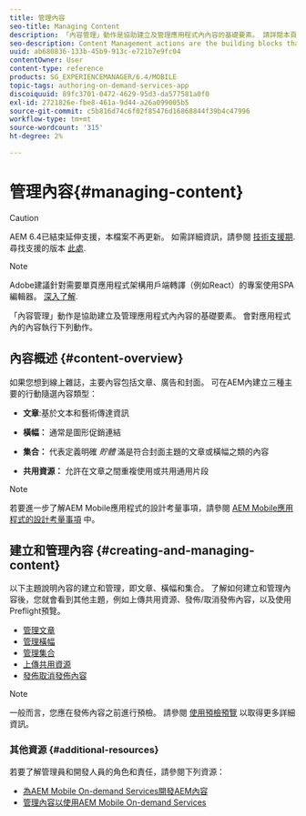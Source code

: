 ```yaml
---
title: 管理內容
seo-title: Managing Content
description: 「內容管理」動作是協助建立及管理應用程式內內容的基礎要素。 請詳閱本頁以了解更多。
seo-description: Content Management actions are the building blocks that help to create and manage content within an application. Follow this page to learn more.
uuid: ab680836-133b-45b9-913c-e721b7e9fc04
contentOwner: User
content-type: reference
products: SG_EXPERIENCEMANAGER/6.4/MOBILE
topic-tags: authoring-on-demand-services-app
discoiquuid: 89fc3701-0472-4629-95d3-da577581a0f0
exl-id: 2721826e-fbe8-461a-9d44-a26a099005b5
source-git-commit: c5b816d74c6f02f85476d16868844f39b4c47996
workflow-type: tm+mt
source-wordcount: '315'
ht-degree: 2%

---
```


# 管理內容{#managing-content}

>[!CAUTION]
>
>AEM 6.4已結束延伸支援，本檔案不再更新。 如需詳細資訊，請參閱 [技術支援期](https://helpx.adobe.com//tw/support/programs/eol-matrix.html). 尋找支援的版本 [此處](https://experienceleague.adobe.com/docs/).

>[!NOTE]
>
>Adobe建議針對需要單頁應用程式架構用戶端轉譯（例如React）的專案使用SPA編輯器。 [深入了解](/help/sites-developing/spa-overview.md).

「內容管理」動作是協助建立及管理應用程式內內容的基礎要素。 會對應用程式內的內容執行下列動作。

## 內容概述 {#content-overview}

如果您想到線上雜誌，主要內容包括文章、廣告和封面。 可在AEM內建立三種主要的行動隨選內容類型：

* **文章**:基於文本和藝術傳達資訊
* **橫幅：** 通常是圖形促銷連結
* **集合：** 代表定義明確 *貯體* 滿是符合封面主題的文章或橫幅之類的內容

* **共用資源：** 允許在文章之間重複使用或共用通用片段

>[!NOTE]
>
>若要進一步了解AEM Mobile應用程式的設計考量事項，請參閱 [AEM Mobile應用程式的設計考量事項](https://helpx.adobe.com/digital-publishing-solution/help/design-app.html) 中。

## 建立和管理內容 {#creating-and-managing-content}

以下主題說明內容的建立和管理，即文章、橫幅和集合。 了解如何建立和管理內容後，您就會看到其他主題，例如上傳共用資源、發佈/取消發佈內容，以及使用Preflight預覽。

* [管理文章](/help/mobile/mobile-on-demand-managing-articles.md)
* [管理橫幅](/help/mobile/mobile-on-demand-managing-banners.md)
* [管理集合](/help/mobile/mobile-on-demand-managing-collections.md)
* [上傳共用資源](/help/mobile/mobile-on-demand-shared-resources.md)
* [發佈取消發佈內容](/help/mobile/mobile-on-demand-publishing-unpublishing.md)

>[!NOTE]
>
>一般而言，您應在發佈內容之前進行預檢。 請參閱 [使用預檢預覽](/help/mobile/aem-mobile-manage-ondemand-services.md) 以取得更多詳細資訊。

### 其他資源 {#additional-resources}

若要了解管理員和開發人員的角色和責任，請參閱下列資源：

* [為AEM Mobile On-demand Services開發AEM內容](/help/mobile/aem-mobile-on-demand.md)
* [管理內容以使用AEM Mobile On-demand Services](/help/mobile/aem-mobile.md)
